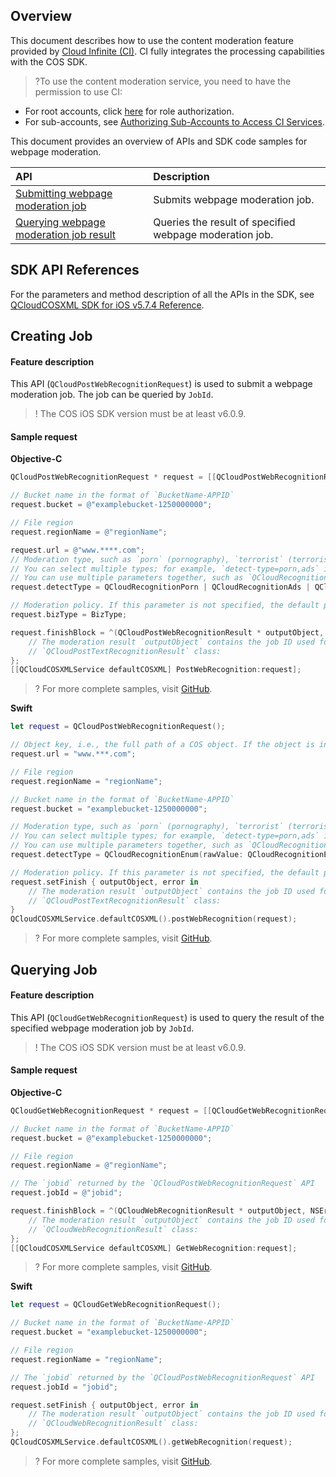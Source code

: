 
## Overview
This document describes how to use the content moderation feature provided by [Cloud Infinite (CI)](https://www.tencentcloud.com/document/product/1045). CI fully integrates the processing capabilities with the COS SDK.

>?To use the content moderation service, you need to have the permission to use CI:
- For root accounts, click [here](https://console.cloud.tencent.com/cam/role/grant?roleName=CI_QCSRole&policyName=QcloudCOSDataFullControl,QcloudAccessForCIRole,QcloudPartAccessForCIRole&principal=eyJzZXJ2aWNlIjoiY2kucWNsb3VkLmNvbSJ9&serviceType=%E6%95%B0%E6%8D%AE%E4%B8%87%E8%B1%A1&s_url=https%3A%2F%2Fconsole.cloud.tencent.com%2Fci) for role authorization.
- For sub-accounts, see [Authorizing Sub-Accounts to Access CI Services](https://intl.cloud.tencent.com/document/product/1045/33450).

This document provides an overview of APIs and SDK code samples for webpage moderation.

| API | Description |
| :--------------- | :------------------ |
| [Submitting webpage moderation job](https://intl.cloud.tencent.com/document/product/436/48282)  | Submits webpage moderation job.   |
| [Querying webpage moderation job result](https://intl.cloud.tencent.com/document/product/436/48283)  | Queries the result of specified webpage moderation job. |

## SDK API References
For the parameters and method description of all the APIs in the SDK, see [QCloudCOSXML SDK for iOS v5.7.4 Reference](https://cos-ios-sdk-doc-1253960454.file.myqcloud.com/).

## Creating Job
#### Feature description
This API (`QCloudPostWebRecognitionRequest`) is used to submit a webpage moderation job. The job can be queried by `JobId`.

> ! The COS iOS SDK version must be at least v6.0.9.

#### Sample request

**Objective-C**

[//]: # ".cssg-snippet-post-web-recognition"
```objective-c
QCloudPostWebRecognitionRequest * request = [[QCloudPostWebRecognitionRequest alloc]init];

// Bucket name in the format of `BucketName-APPID`
request.bucket = @"examplebucket-1250000000";

// File region
request.regionName = @"regionName";

request.url = @"www.****.com";
// Moderation type, such as `porn` (pornography), `terrorist` (terrorism), `politics` (politically sensitive), and `ads` (advertising).
// You can select multiple types; for example, `detect-type=porn,ads` indicates to moderate the image for pornographic and advertising information.
// You can use multiple parameters together, such as `QCloudRecognitionPorn | QCloudRecognitionTerrorist`.
request.detectType = QCloudRecognitionPorn | QCloudRecognitionAds | QCloudRecognitionPolitics | QCloudRecognitionTerrorist;

// Moderation policy. If this parameter is not specified, the default policy will be used. For more information, visit https://cloud.tencent.com/document/product/460/56345.
request.bizType = BizType;

request.finishBlock = ^(QCloudPostWebRecognitionResult * outputObject, NSError *error) {
    // The moderation result `outputObject` contains the job ID used for query. For detailed fields, see the API documentation or SDK source code.
    // `QCloudPostTextRecognitionResult` class:
};
[[QCloudCOSXMLService defaultCOSXML] PostWebRecognition:request];
```

>? For more complete samples, visit [GitHub](https://github.com/tencentyun/cos-snippets/tree/master/iOS/Objc/Examples/cases/WebRecognition.m).


**Swift**

[//]: # ".cssg-snippet-post-web-recognition"
```swift
let request = QCloudPostWebRecognitionRequest();

// Object key, i.e., the full path of a COS object. If the object is in a directory, the path should be "dir1/object1".
request.url = "www.***.com";

// File region
request.regionName = "regionName";

// Bucket name in the format of `BucketName-APPID`
request.bucket = "examplebucket-1250000000";

// Moderation type, such as `porn` (pornography), `terrorist` (terrorism), `politics` (politically sensitive), and `ads` (advertising).
// You can select multiple types; for example, `detect-type=porn,ads` indicates to moderate the image for pornographic and advertising information.
// You can use multiple parameters together, such as `QCloudRecognitionPorn | QCloudRecognitionTerrorist`.
request.detectType = QCloudRecognitionEnum(rawValue: QCloudRecognitionEnum.porn.rawValue | QCloudRecognitionEnum.ads.rawValue)!

// Moderation policy. If this parameter is not specified, the default policy will be used. For more information, visit https://cloud.tencent.com/document/product/460/56345.
request.setFinish { outputObject, error in
    // The moderation result `outputObject` contains the job ID used for query. For detailed fields, see the API documentation or SDK source code.
    // `QCloudPostTextRecognitionResult` class:
}
QCloudCOSXMLService.defaultCOSXML().postWebRecognition(request);
```

>? For more complete samples, visit [GitHub](https://github.com/tencentyun/cos-snippets/tree/master/iOS/Swift/Examples/cases/WebRecognition.swift).


## Querying Job
#### Feature description
This API (`QCloudGetWebRecognitionRequest`) is used to query the result of the specified webpage moderation job by `JobId`.

> ! The COS iOS SDK version must be at least v6.0.9.

#### Sample request
**Objective-C**

[//]: # ".cssg-snippet-get-web-recognition"
```objective-c
QCloudGetWebRecognitionRequest * request = [[QCloudGetWebRecognitionRequest alloc]init];

// Bucket name in the format of `BucketName-APPID`
request.bucket = @"examplebucket-1250000000";

// File region
request.regionName = @"regionName";

// The `jobid` returned by the `QCloudPostWebRecognitionRequest` API
request.jobId = @"jobid";

request.finishBlock = ^(QCloudWebRecognitionResult * outputObject, NSError *error) {
    // The moderation result `outputObject` contains the job ID used for query. For detailed fields, see the API documentation or SDK source code.
    // `QCloudWebRecognitionResult` class:
};
[[QCloudCOSXMLService defaultCOSXML] GetWebRecognition:request];
```

>? For more complete samples, visit [GitHub](https://github.com/tencentyun/cos-snippets/tree/master/iOS/Objc/Examples/cases/WebRecognition.m).

**Swift**

[//]: # ".cssg-snippet-get-web-recognition"
```swift
let request = QCloudGetWebRecognitionRequest();

// Bucket name in the format of `BucketName-APPID`
request.bucket = "examplebucket-1250000000";

// File region
request.regionName = "regionName";

// The `jobid` returned by the `QCloudPostWebRecognitionRequest` API
request.jobId = "jobid";

request.setFinish { outputObject, error in
    // The moderation result `outputObject` contains the job ID used for query. For detailed fields, see the API documentation or SDK source code.
    // `QCloudWebRecognitionResult` class:
};
QCloudCOSXMLService.defaultCOSXML().getWebRecognition(request);
```

>? For more complete samples, visit [GitHub](https://github.com/tencentyun/cos-snippets/tree/master/iOS/Swift/Examples/cases/WebRecognition.swift).


